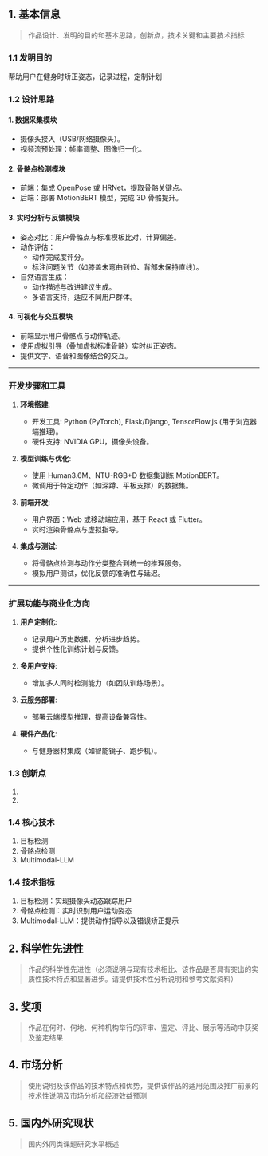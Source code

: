 ## 1. 基本信息

>作品设计、发明的目的和基本思路，创新点，技术关键和主要技术指标

### 1.1 发明目的

帮助用户在健身时矫正姿态，记录过程，定制计划

### 1.2 设计思路

#### 1. **数据采集模块**

- 摄像头接入（USB/网络摄像头）。
- 视频流预处理：帧率调整、图像归一化。

#### 2. **骨骼点检测模块**

- 前端：集成 OpenPose 或 HRNet，提取骨骼关键点。
- 后端：部署 MotionBERT 模型，完成 3D 骨骼提升。

#### 3. **实时分析与反馈模块**

- 姿态对比：用户骨骼点与标准模板比对，计算偏差。
- 动作评估：
    - 动作完成度评分。
    - 标注问题关节（如膝盖未弯曲到位、背部未保持直线）。
- 自然语言生成：
    - 动作描述与改进建议生成。
    - 多语言支持，适应不同用户群体。

#### 4. **可视化与交互模块**

- 前端显示用户骨骼点与动作轨迹。
- 使用虚拟引导（叠加虚拟标准骨骼）实时纠正姿态。
- 提供文字、语音和图像结合的交互。

---

### 开发步骤和工具

1. **环境搭建**:
    
    - 开发工具: Python (PyTorch), Flask/Django, TensorFlow.js (用于浏览器端推理)。
    - 硬件支持: NVIDIA GPU，摄像头设备。
2. **模型训练与优化**:
    
    - 使用 Human3.6M、NTU-RGB+D 数据集训练 MotionBERT。
    - 微调用于特定动作（如深蹲、平板支撑）的数据集。
3. **前端开发**:
    
    - 用户界面：Web 或移动端应用，基于 React 或 Flutter。
    - 实时渲染骨骼点与虚拟指导。
4. **集成与测试**:
    
    - 将骨骼点检测与动作分类整合到统一的推理服务。
    - 模拟用户测试，优化反馈的准确性与延迟。

---

### 扩展功能与商业化方向

1. **用户定制化**:
    
    - 记录用户历史数据，分析进步趋势。
    - 提供个性化训练计划与反馈。
2. **多用户支持**:
    
    - 增加多人同时检测能力（如团队训练场景）。
3. **云服务部署**:
    
    - 部署云端模型推理，提高设备兼容性。
4. **硬件产品化**:
    
    - 与健身器材集成（如智能镜子、跑步机）。

### 1.3 创新点

1. 
2. 


### 1.4 核心技术

1. 目标检测
2. 骨骼点检测
3. Multimodal-LLM

### 1.4 技术指标

1. 目标检测：实现摄像头动态跟踪用户
2. 骨骼点检测：实时识别用户运动姿态
3. Multimodal-LLM：提供动作指导以及错误矫正提示




## 2. 科学性先进性

>作品的科学性先进性（必须说明与现有技术相比、该作品是否具有突出的实质性技术特点和显著进步。请提供技术性分析说明和参考文献资料）
















## 3. 奖项

>作品在何时、何地、何种机构举行的评审、鉴定、评比、展示等活动中获奖及鉴定结果




## 4. 市场分析

>使用说明及该作品的技术特点和优势，提供该作品的适用范围及推广前景的技术性说明及市场分析和经济效益预测



## 5. 国内外研究现状

>国内外同类课题研究水平概述